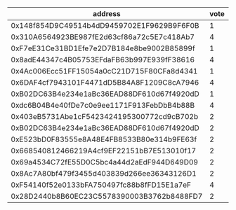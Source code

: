 address|vote|timestamp|signature
---|---|---|---
0x148f854D9C49514b4dD9459702E1F9629B9F6F0B|1|1603204072|0x968c978834c3e01b52d8cdc0e304c380f69c4b331a054463e845f1f12f9fd0f363217ac1dcee19096a8ff39b2baf11b011d76fbb1788dbf9636f0f5f8923010c1c
0x310A6564923BE987fE2d63cf86a72c5E7c418Ab7|4|1603204922|0xed2adfb2d14815b19000eeaaa30e1dbdbf2061b2bc070ffb09af3340e2f0918a04611fadd66897c76bacc57fc26d79198048c9685def58dcacdb9ea3c692dcc11b
0xF7eE31Ce31BD1Efe7e2D7B184e8be9002B85899f|1|1603206683|0xa4d9c2279b1628d5c6dd90e464af8a39eacdeddc3911a4f51b8d3dfed24a91e45a20863925ad804962935aec3389c7da0083b0c6498bba12e8b619a3037b7a291c
0x8adE44347c4B05753EFdaFB63b997E939fF38616|4|1603206863|0x934fa58f34637c56c46a90ecbeaffbdb41de7892d8f3c608e20cb1693c00dcc450eb14f195be2d1d4bb785ab81105d233e58ce2766d97bcb5b158d4afa5404e91b
0x4Ac006Ecc51FF15054a0cC21D715F80CFa8d4341|1|1603207170|0x5fb2ed93dc9a050d773217717899bbf98b4555c4bdbfc73fe2cd64d6ad18e1d56f812402e111632db41032fd8f138b3c7211e65baaa0303bec7ca3441d9ea2511b
0x6DAF4cf7943101F4471dD5B84A8F1209C8cA7946|4|1603207225|0x805b3c3588953f02822300250c33f4baa822f782a187d09cd88398c7325cac227e851cf775ff21914bfc32908c672b8962359690bf3ed80ffb07cc6c78a337ed1c
0xB02DC63B4e234e1aBc36EAD88DF610d67f4920dD|1|1603208912|0x9daf18def9862eb0156255a5a0e9a51e5d4aabe8cfd598899000989c519189ad582b992d3e7f602d90b8104400ff30dd055e2895d52ce6f1888ec9fa6a5a1d671c
0xdc6B04B4e40fDe7c0e9ee1171F913FebDbB4b88B|4|1603210368|0x6db9fe056eaf0ddf0c6c45cdbae70d29c14957dfbbb2aa2cbf9e3336f5d131b3080fc90d21e3e3dc486c8409980c8bd6dc473570daf658dd2b7929d18eebe1f11b
0x403eB5731Abe1cF5423424195300772cd9cB702b|2|1603215403|0x610f0b83fd13014049086063e42cb9e459debd5e3163eaab51bf3fc7e23f54645b366bee40b4b8348a3ef869a2e33c09a7be77387d67a38e0922f7de833da5331b
0xB02DC63B4e234e1aBc36EAD88DF610d67f4920dD|2|1603234955|0x584c14c6ad4255480bbecec6304c7806e2e7db767c16304925345e8a7d188f6937c13d273cb732ef0fdd521c43a0e6ccd7a91d656ea589d7e44ef75c161184b31b
0xE523bD0F83555e8A48E4FB8533B80e314b9FE63f|2|1603238008|0xd7f59503e14fc3bd1ea0cae6a27e123a447ffa753c5becc013793bd4fcc1d6d5742b91e27c4060d9a2b22f2e527070a3f444a50a4fc9027e484187c53a89dd921c
0x668540812466219A4cf9EF22151bB7E513010f17|2|1603250939|0x94ed0d969ab6f79299f941ab10987c4b49d5e1a42d7d9cb56551361325f840cb35eefefa959c4a8d4263faa7f605bed81350f8a72542fcaa032e87be1b3179dc1c
0x69a4534C72fE55D0C5bc4a44d2aEdF944D649D09|2|1603256005|0x31eb25619db105a7613de2b72290e50687ddb38889e6ad8b6daa08bcafc9f79462f0d5ec2a9293c32be7d8e55f756545626b5a4d04eba4047f32e3332002be021b
0x8Ac7A80bf479f3455d403839d266ee36343126D1|2|1603267957|0x89b49973c06a14ef2f55e8c759d87a12bfb94060901714d6c68388eb0d189d471f9296a03d83c1b16be441c53854cbfcf825edafd1fe9a30afc545be2da9c74e1c
0xF54140f52e0133bFA750497fc88b8fFD15E1a7eF|4|1603277170|0x032d1bd9e1128de0b03571d8883ec268b145a9317b5dbdace36bf90480f357ef12274470b2a024c2f8eabb76f09d267b65fc13e8e5d27e5bda03cfbf0dcf339f1b
0x28D2440b8B60EC23C5578390003B3762b8488FD7|2|1603279798|0x4d10b8919ba32a160a0c1b3d640681fd1428d45f801d29639e2418f048aa25862cd5c62464ebcfd320440d41fa27d063299a1c0c3bb02d9c6a65aad994ab4ba81c